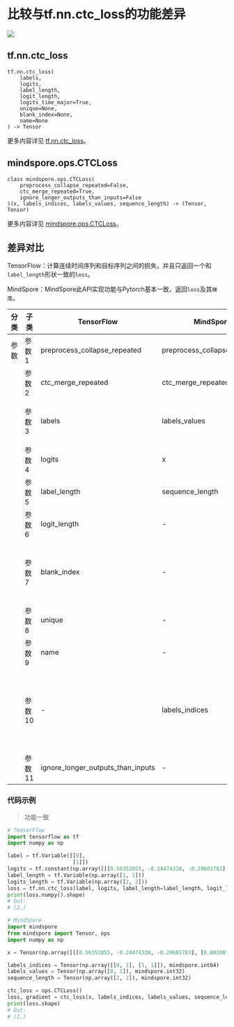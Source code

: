 # 比较与tf.nn.ctc_loss的功能差异

<a href="https://gitee.com/mindspore/docs/blob/master/docs/mindspore/source_zh_cn/note/api_mapping/tensorflow_diff/CTCLoss.md" target="_blank"><img src="https://mindspore-website.obs.cn-north-4.myhuaweicloud.com/website-images/master/resource/_static/logo_source.png"></a>

## tf.nn.ctc_loss

```text
tf.nn.ctc_loss(
    labels,
    logits,
    label_length,
    logit_length,
    logits_time_major=True,
    unique=None,
    blank_index=None,
    name=None
) -> Tensor
```

更多内容详见 [tf.nn.ctc_loss](https://www.tensorflow.org/versions/r2.6/api_docs/python/tf/nn/ctc_loss)。

## mindspore.ops.CTCLoss

```text
class mindspore.ops.CTCLoss(
    preprocess_collapse_repeated=False,
    ctc_merge_repeated=True,
    ignore_longer_outputs_than_inputs=False
)(x, labels_indices, labels_values, sequence_length) -> (Tensor, Tensor)
```

更多内容详见 [mindspore.ops.CTCLoss](https://www.mindspore.cn/docs/zh-CN/master/api_python/ops/mindspore.ops.CTCLoss.html)。

## 差异对比

TensorFlow：计算连续时间序列和目标序列之间的损失。并且只返回一个和`label_length`形状一致的`loss`。

MindSpore：MindSpore此API实现功能与Pytorch基本一致，返回`loss`及其`梯度`。

| 分类 | 子类   | TensorFlow                        | MindSpore                    | 差异                                                         |
| ---- | ------ | --------------------------------- | ---------------------------- | ------------------------------------------------------------ |
| 参数 | 参数1  | preprocess_collapse_repeated      | preprocess_collapse_repeated | -                                                            |
|      | 参数2  | ctc_merge_repeated                | ctc_merge_repeated           | -                                                            |
|      | 参数3  | labels                            | labels_values                | 功能一致，参数名称不同，但是在MindSpore中秩必须为1           |
|      | 参数4  | logits                            | x                            | 功能一致，参数名称不同                                       |
|      | 参数5  | label_length                      | sequence_length              | 功能一致，参数名称不同                                       |
|      | 参数6  | logit_length                      |    -                          | MindSpore无此参数                                            |
|      | 参数7  | blank_index                       |    -                          | MindSpore无此参数，为-1时，blank用num_classes-1表示，此时与MindSpore一致 |
|      | 参数8  | unique                            |     -                         | MindSpore无此参数                                 |
|      | 参数9  | name                              |     -                         | 不涉及                                |
|      | 参数10 |    -                               | labels_indices               | labels_indices[i, :] = [b, t] 表示 labels_values[i] 存储 (batch b, time t) 的ID，保证了labels_values的秩为1 |
|      | 参数11 | ignore_longer_outputs_than_inputs |     -                         | MindSpore无此参数                                 |

### 代码示例

> 功能一致

```python
# TensorFlow
import tensorflow as tf
import numpy as np

label = tf.Variable([[0],
                     [1]])
logits = tf.constant(np.array([[[0.56352055, -0.24474338, -0.29601783],[0.8030011, -1.2187808, -0.6991761]],[[-0.81990826, -0.3598757, 0.50144005],[-1.0980303, 0.60394925, 0.3771529]]]),dtype=tf.float32)
label_length = tf.Variable(np.array([1, 1]))
logits_length = tf.Variable(np.array([2, 2]))
loss = tf.nn.ctc_loss(label, logits, label_length=label_length, logit_length=logits_length)
print(loss.numpy().shape)
# Out:
# (2,)

# MindSpore
import mindspore
from mindspore import Tensor, ops
import numpy as np

x = Tensor(np.array([[[0.56352055, -0.24474338, -0.29601783], [0.8030011, -1.2187808, -0.6991761]], [[-0.81990826, -0.3598757, 0.50144005], [-1.0980303, 0.60394925, 0.3771529]]]).astype(np.float32))

labels_indices = Tensor(np.array([[0, 1], [1, 1]]), mindspore.int64)
labels_values = Tensor(np.array([0, 1]), mindspore.int32)
sequence_length = Tensor(np.array([2, 2]), mindspore.int32)

ctc_loss = ops.CTCLoss()
loss, gradient = ctc_loss(x, labels_indices, labels_values, sequence_length)
print(loss.shape)
# Out:
# (2,)
```

